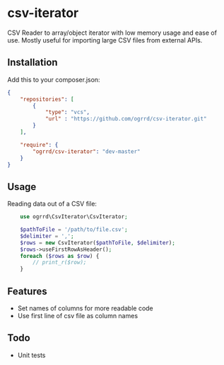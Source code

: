 csv-iterator
============

CSV Reader to array/object iterator with low memory usage and ease of use.
Mostly useful for importing large CSV files from external APIs.

Installation
------------

Add this to your composer.json:
```json
{
    "repositories": [
        {
            "type": "vcs",
            "url" : "https://github.com/ogrrd/csv-iterator.git"
        }
    ],

    "require": {
        "ogrrd/csv-iterator": "dev-master"
    }
}
```

Usage
-----

Reading data out of a CSV file:
```php
    use ogrrd\CsvIterator\CsvIterator;

    $pathToFile = '/path/to/file.csv';
    $delimiter = ',';
    $rows = new CsvIterator($pathToFile, $delimiter);
    $rows->useFirstRowAsHeader();
    foreach ($rows as $row) {
        // print_r($row);
    }
```

Features
--------

* Set names of columns for more readable code
* Use first line of csv file as column names

Todo
----

* Unit tests
